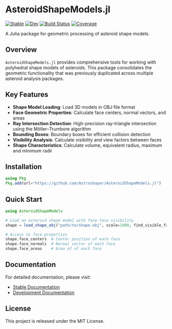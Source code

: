 # AsteroidShapeModels.jl

[![Stable](https://img.shields.io/badge/docs-stable-blue.svg)](https://astroshaper.github.io/AsteroidShapeModels.jl/stable/)
[![Dev](https://img.shields.io/badge/docs-dev-blue.svg)](https://astroshaper.github.io/AsteroidShapeModels.jl/dev/)
[![Build Status](https://github.com/Astroshaper/AsteroidShapeModels.jl/actions/workflows/CI.yml/badge.svg?branch=main)](https://github.com/Astroshaper/AsteroidShapeModels.jl/actions/workflows/CI.yml?query=branch%3Amain)
[![Coverage](https://codecov.io/gh/Astroshaper/AsteroidShapeModels.jl/branch/main/graph/badge.svg)](https://codecov.io/gh/Astroshaper/AsteroidShapeModels.jl)

A Julia package for geometric processing of asteroid shape models.

## Overview

`AsteroidShapeModels.jl` provides comprehensive tools for working with polyhedral shape models of asteroids. This package consolidates the geometric functionality that was previously duplicated across multiple asteroid analysis packages.

## Key Features

- **Shape Model Loading**: Load 3D models in OBJ file format
- **Face Geometric Properties**: Calculate face centers, normal vectors, and areas
- **Ray Intersection Detection**: High-precision ray-triangle intersection using the Möller–Trumbore algorithm
- **Bounding Boxes**: Boundary boxes for efficient collision detection
- **Visibility Analysis**: Calculate visibility and view factors between faces
- **Shape Characteristics**: Calculate volume, equivalent radius, maximum and minimum radii

## Installation

```julia
using Pkg
Pkg.add(url="https://github.com/Astroshaper/AsteroidShapeModels.jl")
```

## Quick Start

```julia
using AsteroidShapeModels

# Load an asteroid shape model with face-face visibility
shape = load_shape_obj("path/to/shape.obj", scale=1000, find_visible_facets=true)  # Convert km to m

# Access to face properties
shape.face_centers  # Center position of each face
shape.face_normals  # Normal vector of each face
shape.face_areas    # Area of of each face
```

## Documentation

For detailed documentation, please visit:
- [Stable Documentation](https://Astroshaper.github.io/AsteroidShapeModels.jl/stable)
- [Development Documentation](https://Astroshaper.github.io/AsteroidShapeModels.jl/dev)

## License

This project is released under the MIT License.
